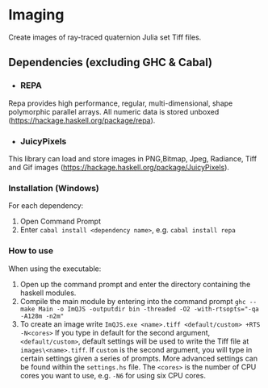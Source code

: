# Imaging
Create images of ray-traced quaternion Julia set Tiff files. 

## Dependencies (excluding GHC & Cabal) 
- ### REPA 
Repa provides high performance, regular, multi-dimensional, shape polymorphic parallel arrays. All numeric data is stored unboxed (https://hackage.haskell.org/package/repa).

- ### JuicyPixels
This library can load and store images in PNG,Bitmap, Jpeg, Radiance, Tiff and Gif images (https://hackage.haskell.org/package/JuicyPixels).

### Installation (Windows)
For each dependency: 
1. Open Command Prompt 
2. Enter ` cabal install <dependency name> `, e.g. ` cabal install repa `

### How to use 

When using the executable:
1. Open up the command prompt and enter the directory containing the haskell modules.
2. Compile the main module by entering into the command prompt `ghc --make Main -o ImQJS -outputdir bin -threaded -O2 -with-rtsopts="-qa -A128m -n2m"` 
3. To create an image write ` ImQJS.exe <name>.tiff <default/custom> +RTS -N<cores> ` 
If you type in default for the second argument, ` <default/custom> `, default settings will be used to write the Tiff file at ` images\<name>.tiff `. If ` custom ` is the second argument, you will type in certain settings given a series of prompts. More advanced settings can be found within the ` settings.hs ` file. The ` <cores> ` is the number of CPU cores you want to use, e.g. ` -N6 ` for using six CPU cores. 
